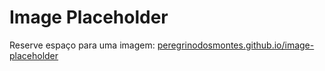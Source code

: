 # Image Placeholder

Reserve espaço para uma imagem: [peregrinodosmontes.github.io/image-placeholder](https://peregrinodosmontes.github.io/image-placeholder)
